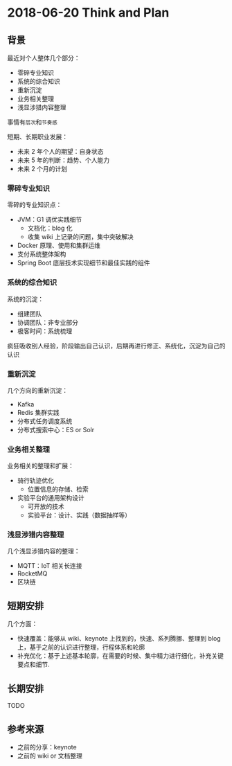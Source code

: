 # 2018-06-20 Think and Plan

## 背景

最近对个人整体几个部分：

* 零碎专业知识
* 系统的综合知识
* 重新沉淀
* 业务相关整理
* 浅显涉猎内容整理

事情有`层次`和`节奏感`

短期、长期职业发展：

* 未来 2 年个人的期望：自身状态
* 未来 5 年的判断：趋势、个人能力
* 未来 2 个月的计划

### 零碎专业知识

零碎的专业知识点：

* JVM：G1 调优实践细节
	* 文档化：blog 化
	* 收集 wiki 上记录的问题，集中突破解决
* Docker 原理、使用和集群运维
* 支付系统整体架构
* Spring Boot 底层技术实现细节和最佳实践的组件

### 系统的综合知识

系统的沉淀：

* 组建团队
* 协调团队：非专业部分
* 极客时间：系统梳理

疯狂吸收别人经验，阶段输出自己认识，后期再进行修正、系统化，沉淀为自己的认识

### 重新沉淀

几个方向的重新沉淀：

* Kafka
* Redis 集群实践
* 分布式任务调度系统
* 分布式搜索中心：ES or Solr

### 业务相关整理

业务相关的整理和扩展：

* 骑行轨迹优化
	* 位置信息的存储、检索
* 实验平台的通用架构设计
	* 可开放的技术
	* 实验平台：设计、实践（数据抽样等）

### 浅显涉猎内容整理

几个浅显涉猎内容的整理：

* MQTT：IoT 相关长连接
* RocketMQ
* 区块链

## 短期安排

几个方面：

* 快速覆盖：能够从 wiki、keynote 上找到的，快速、系列腾挪、整理到 blog 上，基于之前的认识进行整理，行程体系和轮廓
* 补充优化：基于上述基本轮廓，在需要的时候、集中精力进行细化，补充关键要点和细节.

## 长期安排

TODO


## 参考来源

* 之前的分享：keynote
* 之前的 wiki or 文档整理
